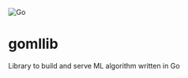 ![Go](https://github.com/dimandms/gomllib/workflows/Go/badge.svg?branch=master)

# gomllib
Library to build and serve ML algorithm written in Go
